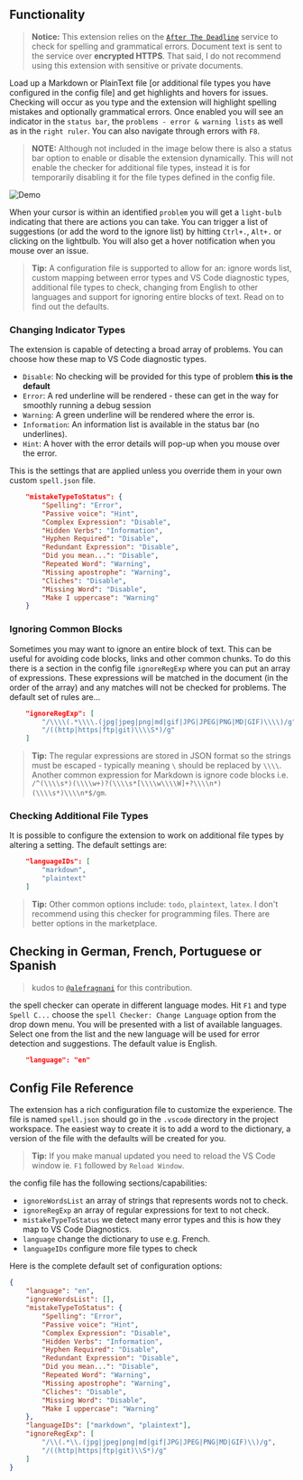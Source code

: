 ## Functionality

> **Notice:** This extension relies on the
> [`After The Deadline`](HTTP://afterthedeadline.com) service to check for
> spelling and grammatical errors. Document text is sent to the service over
> **encrypted HTTPS**. That said, I do not recommend using this extension with
> sensitive or private documents.

Load up a Markdown or PlainText file [or additional file types you
have configured in the config file] and get highlights and hovers for issues.
Checking will occur as you type and the extension will highlight spelling
mistakes and optionally grammatical errors. Once enabled you will see an
indicator in the `status bar`, the `problems - error & warning lists` as well as
in the `right ruler`. You can also navigate through errors with `F8`.

> **NOTE:** Although not included in the image below there is also a status bar
> option to enable or disable the extension dynamically. This will not enable
> the checker for additional file types, instead it is for temporarily disabling
> it for the file types defined in the config file.

![`Demo`](images/SpellDemo.gif)

When your cursor is within an identified `problem` you will get a `light-bulb`
indicating that there are actions you can take. You can trigger a list of
suggestions (or add the word to the ignore list) by hitting `Ctrl+.`, `Alt+.` or
clicking on the lightbulb. You will also get a hover notification when you mouse
over an issue.

> **Tip:** A configuration file is supported to allow for an: ignore words list,
> custom mapping between error types and VS Code diagnostic types, additional
> file types to check, changing from English to other languages and support for
> ignoring entire blocks of text. Read on to find out the defaults.

### Changing Indicator Types

The extension is capable of detecting a broad array of problems. You can choose
how these map to VS Code diagnostic types.

-   `Disable`: No checking will be provided for this type of problem **this is
    the default**
-   `Error`: A red underline will be rendered - these can get in the way for
    smoothly running a debug session
-   `Warning`: A green underline will be rendered where the error is.
-   `Information`: An information list is available in the status bar (no
    underlines).
-   `Hint`: A hover with the error details will pop-up when you mouse over the
    error.

This is the settings that are applied unless you override them in your own
custom `spell.json` file.

```json
    "mistakeTypeToStatus": {
        "Spelling": "Error",
        "Passive voice": "Hint",
        "Complex Expression": "Disable",
        "Hidden Verbs": "Information",
        "Hyphen Required": "Disable",
        "Redundant Expression": "Disable",
        "Did you mean...": "Disable",
        "Repeated Word": "Warning",
        "Missing apostrophe": "Warning",
        "Cliches": "Disable",
        "Missing Word": "Disable",
        "Make I uppercase": "Warning"
    }
```

### Ignoring Common Blocks

Sometimes you may want to ignore an entire block of text. This can be useful for
avoiding code blocks, links and other common chunks. To do this there is a
section in the config file `ignoreRegExp` where you can put an array of
expressions. These expressions will be matched in the document (in the order of
the array) and any matches will not be checked for problems. The default set of
rules are...

```json
    "ignoreRegExp": [
        "/\\\\(.*\\\\.(jpg|jpeg|png|md|gif|JPG|JPEG|PNG|MD|GIF)\\\\)/g",
        "/((http|https|ftp|git)\\\\S*)/g"
    ]
```

> **Tip:** The regular expressions are stored in JSON format so the strings must
> be escaped - typically meaning `\` should be replaced by `\\\\`. Another
> common expression for Markdown is ignore code blocks i.e.
> `/^(\\\\s*)(\\\\w+)?(\\\\s*[\\\\w\\\\W]+?\\\\n*)(\\\\s*)\\\\n*$/gm`.

### Checking Additional File Types

It is possible to configure the extension to work on additional file types by
altering a setting. The default settings are:

```json
    "languageIDs": [
        "markdown",
        "plaintext"
    ]
```

> **Tip:** Other common options include: `todo`, `plaintext`, `latex`. I don't
> recommend using this checker for programming files. There are better options
> in the marketplace.

## Checking in German, French, Portuguese or Spanish

> kudos to [`@alefragnani`](HTTPS://github.com/alefragnani) for this contribution.

the spell checker can operate in different language modes. Hit `F1` and type
`Spell C...` choose the `spell Checker: Change Language` option from the drop
down menu. You will be presented with a list of available languages. Select one
from the list and the new language will be used for error detection and
suggestions. The default value is English.

```json
    "language": "en"
```

## Config File Reference

The extension has a rich configuration file to customize the experience. The
file is named `spell.json` should go in the `.vscode` directory in the project
workspace. The easiest way to create it is to add a word to the dictionary, a
version of the file with the defaults will be created for you.

> **Tip:** If you make manual updated you need to reload the VS Code window ie.
> `F1` followed by `Reload Window`.

the config file has the following sections/capabilities:

-   `ignoreWordsList` an array of strings that represents words not to check.
-   `ignoreRegExp` an array of regular expressions for text to not check.
-   `mistakeTypeToStatus` we detect many error types and this is how they map to
    VS Code Diagnostics.
-   `language` change the dictionary to use e.g. French.
-   `languageIDs` configure more file types to check

Here is the complete default set of configuration options:

```json
{
	"language": "en",
	"ignoreWordsList": [],
	"mistakeTypeToStatus": {
		"Spelling": "Error",
		"Passive voice": "Hint",
		"Complex Expression": "Disable",
		"Hidden Verbs": "Information",
		"Hyphen Required": "Disable",
		"Redundant Expression": "Disable",
		"Did you mean...": "Disable",
		"Repeated Word": "Warning",
		"Missing apostrophe": "Warning",
		"Cliches": "Disable",
		"Missing Word": "Disable",
		"Make I uppercase": "Warning"
	},
	"languageIDs": ["markdown", "plaintext"],
	"ignoreRegExp": [
		"/\\(.*\\.(jpg|jpeg|png|md|gif|JPG|JPEG|PNG|MD|GIF)\\)/g",
		"/((http|https|ftp|git)\\S*)/g"
	]
}
```
